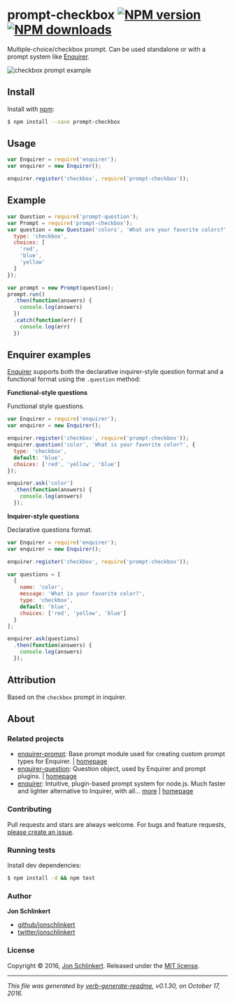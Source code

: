# prompt-checkbox [![NPM version](https://img.shields.io/npm/v/prompt-checkbox.svg?style=flat)](https://www.npmjs.com/package/prompt-checkbox) [![NPM downloads](https://img.shields.io/npm/dm/prompt-checkbox.svg?style=flat)](https://npmjs.org/package/prompt-checkbox)

Multiple-choice/checkbox prompt. Can be used standalone or with a prompt system like [Enquirer](https://github.com/enquirer/enquirer).

![checkbox prompt example](https://raw.githubusercontent.com/enquirer/prompt-checkbox/master/example.gif)

## Install

Install with [npm](https://www.npmjs.com/):

```sh
$ npm install --save prompt-checkbox
```

## Usage

```js
var Enquirer = require('enquirer');
var enquirer = new Enquirer();

enquirer.register('checkbox', require('prompt-checkbox'));
```

## Example

```js
var Question = require('prompt-question');
var Prompt = require('prompt-checkbox');
var question = new Question('colors', 'What are your favorite colors?', {
  type: 'checkbox',
  choices: [
    'red',
    'blue',
    'yellow'
  ]
});

var prompt = new Prompt(question);
prompt.run()
  .then(function(answers) {
    console.log(answers)
  })
  .catch(function(err) {
    console.log(err)
  })
```

## Enquirer examples

[Enquirer](https://github.com/enquirer/enquirer) supports both the declarative inquirer-style question format and a functional format using the `.question` method:

**Functional-style questions**

Functional style questions.

```js
var Enquirer = require('enquirer');
var enquirer = new Enquirer();

enquirer.register('checkbox', require('prompt-checkbox'));
enquirer.question('color', 'What is your favorite color?', {
  type: 'checkbox',
  default: 'blue',
  choices: ['red', 'yellow', 'blue']
});

enquirer.ask('color')
  .then(function(answers) {
    console.log(answers)
  });
```

**Inquirer-style questions**

Declarative questions format.

```js
var Enquirer = require('enquirer');
var enquirer = new Enquirer();

enquirer.register('checkbox', require('prompt-checkbox'));

var questions = [
  {
    name: 'color',
    message: 'What is your favorite color?',
    type: 'checkbox',
    default: 'blue',
    choices: ['red', 'yellow', 'blue']
  }
];

enquirer.ask(questions)
  .then(function(answers) {
    console.log(answers)
  });
```

## Attribution

Based on the `checkbox` prompt in inquirer.

## About

### Related projects

* [enquirer-prompt](https://www.npmjs.com/package/enquirer-prompt): Base prompt module used for creating custom prompt types for Enquirer. | [homepage](https://github.com/jonschlinkert/enquirer-prompt "Base prompt module used for creating custom prompt types for Enquirer.")
* [enquirer-question](https://www.npmjs.com/package/enquirer-question): Question object, used by Enquirer and prompt plugins. | [homepage](https://github.com/enquirer/enquirer-question "Question object, used by Enquirer and prompt plugins.")
* [enquirer](https://www.npmjs.com/package/enquirer): Intuitive, plugin-based prompt system for node.js. Much faster and lighter alternative to Inquirer, with all… [more](https://github.com/enquirer/enquirer) | [homepage](https://github.com/enquirer/enquirer "Intuitive, plugin-based prompt system for node.js. Much faster and lighter alternative to Inquirer, with all the same prompt types and more, but without the bloat.")

### Contributing

Pull requests and stars are always welcome. For bugs and feature requests, [please create an issue](../../issues/new).

### Running tests

Install dev dependencies:

```sh
$ npm install -d && npm test
```

### Author

**Jon Schlinkert**

* [github/jonschlinkert](https://github.com/jonschlinkert)
* [twitter/jonschlinkert](http://twitter.com/jonschlinkert)

### License

Copyright © 2016, [Jon Schlinkert](https://github.com/jonschlinkert).
Released under the [MIT license](https://github.com/enquirer/prompt-checkbox/blob/master/LICENSE).

***

_This file was generated by [verb-generate-readme](https://github.com/verbose/verb-generate-readme), v0.1.30, on October 17, 2016._